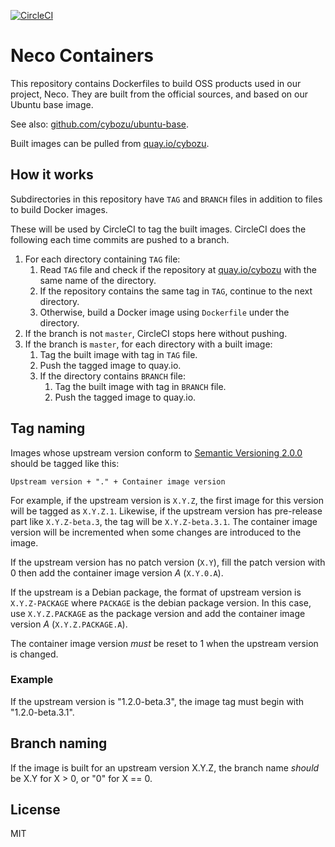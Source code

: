 [![CircleCI](https://circleci.com/gh/cybozu/neco-containers.svg?style=svg)](https://circleci.com/gh/cybozu/neco-containers)

Neco Containers
===============

This repository contains Dockerfiles to build OSS products
used in our project, Neco.  They are built from the official
sources, and based on our Ubuntu base image.

See also: [github.com/cybozu/ubuntu-base](https://github.com/cybozu/ubuntu-base).

Built images can be pulled from [quay.io/cybozu][quay].

How it works
------------

Subdirectories in this repository have `TAG` and `BRANCH` files
in addition to files to build Docker images.

These will be used by CircleCI to tag the built images.
CircleCI does the following each time commits are pushed to a branch.

1. For each directory containing `TAG` file:
    1. Read `TAG` file and check if the repository at [quay.io/cybozu][quay] with the same name of the directory.
    1. If the repository contains the same tag in `TAG`, continue to the next directory.
    1. Otherwise, build a Docker image using `Dockerfile` under the directory.
1. If the branch is not `master`, CircleCI stops here without pushing.
1. If the branch is `master`, for each directory with a built image:
    1. Tag the built image with tag in `TAG` file.
    1. Push the tagged image to quay.io.
    1. If the directory contains `BRANCH` file:
        1. Tag the built image with tag in `BRANCH` file.
        1. Push the tagged image to quay.io.

Tag naming
----------

Images whose upstream version conform to [Semantic Versioning 2.0.0][semver] should be
tagged like this:

    Upstream version + "." + Container image version

For example, if the upstream version is `X.Y.Z`, the first image for this version will
be tagged as `X.Y.Z.1`.  Likewise, if the upstream version has pre-release part like
`X.Y.Z-beta.3`, the tag will be `X.Y.Z-beta.3.1`.
The container image version will be incremented when some changes are introduced to the image.

If the upstream version has no patch version (`X.Y`), fill the patch version with 0 then
add the container image version _A_ (`X.Y.0.A`).

If the upstream is a Debian package, the format of upstream version is `X.Y.Z-PACKAGE`
where `PACKAGE` is the debian package version.  In this case, use `X.Y.Z.PACKAGE` as
the package version and add the container image version _A_ (`X.Y.Z.PACKAGE.A`).

The container image version _must_ be reset to 1 when the upstream version is changed.

### Example

If the upstream version is "1.2.0-beta.3", the image tag must begin with "1.2.0-beta.3.1".

Branch naming
-------------

If the image is built for an upstream version X.Y.Z, the branch name _should_ be X.Y
for X > 0, or "0" for X == 0.

License
-------

MIT

[quay]: https://quay.io/organization/cybozu
[semver]: https://semver.org/
